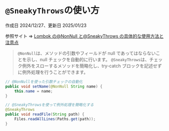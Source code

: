 # `@SneakyThrows`の使い方

作成日 2024/12/27、更新日 2025/01/23

参照サイト => [Lombok の@NonNull と@SneakyThrows の具体的な使用方法と注意点](https://www.issoh.co.jp/tech/details/3300/#LombokNonNullSneakyThrows)

> `@NonNull`は、メソッドの引数やフィールドが null であってはならないことを示し、null チェックを自動的に行います。
> `@SneakyThrows`は、チェック例外をスローするメソッドを簡略化し、try-catch ブロックを記述せずに例外処理を行うことができます。

```java
// @NonNullを使った引数チェックの自動化
public void setName(@NonNull String name) {
    this.name = name;
}

// @SneakyThrowsを使って例外処理を簡略化する
@SneakyThrows
public void readFile(String path) {
    Files.readAllLines(Paths.get(path));
}
```

